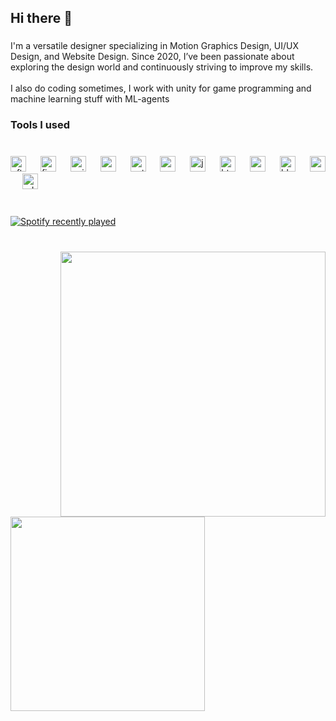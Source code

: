 <h2 align="left">Hi there 👋</h2>

###

<p align="left">I'm a versatile designer specializing in Motion Graphics Design, UI/UX Design, and Website Design. Since 2020, I’ve been passionate about exploring the design world and continuously striving to improve my skills.<br><br>I also do coding sometimes, I work with unity for game programming and  machine learning stuff with ML-agents</p>

###

<h3 align="left">Tools I used</h3>

###

<br clear="both">

<div align="left">
  <img src="https://cdn.jsdelivr.net/gh/devicons/devicon/icons/aftereffects/aftereffects-original.svg" height="25" alt="aftereffects logo"  />
  <img width="15" />
  <img src="https://cdn.simpleicons.org/figma/F24E1E" height="25" alt="figma logo"  />
  <img width="15" />
  <img src="https://cdn.simpleicons.org/unity/FFFFFF" height="25" alt="unity logo"  />
  <img width="15" />
  <img src="https://cdn.jsdelivr.net/gh/devicons/devicon/icons/vscode/vscode-original.svg" height="25" alt="vscode logo"  />
  <img width="15" />
  <img src="https://cdn.simpleicons.org/python/3776AB" height="25" alt="python logo"  />
  <img width="15" />
  <img src="https://skillicons.dev/icons?i=cs" height="25" alt="csharp logo"  />
  <img width="15" />
  <img src="https://cdn.jsdelivr.net/gh/devicons/devicon/icons/java/java-original.svg" height="25" alt="java logo"  />
  <img width="15" />
  <img src="https://cdn.simpleicons.org/html5/E34F26" height="25" alt="html5 logo"  />
  <img width="15" />
  <img src="https://cdn.simpleicons.org/css3/1572B6" height="25" alt="css3 logo"  />
  <img width="15" />
  <img src="https://cdn.simpleicons.org/blender/F5792A" height="25" alt="blender logo"  />
  <img width="15" />
  <img src="https://cdn.jsdelivr.net/gh/devicons/devicon/icons/anaconda/anaconda-original.svg" height="25" alt="anaconda logo"  />
  <img width="15" />
  <img src="https://skillicons.dev/icons?i=ps" height="25" alt="adobephotoshop logo"  />
</div>

###

<br clear="both">

<div align="left">
  <a href="https://open.spotify.com/user/wtlekw358jomnknyl52q1pr0n">
    <img src="https://spotify-recently-played-readme.vercel.app/api?user=wtlekw358jomnknyl52q1pr0n&count=5&unique=true&width=800" alt="Spotify recently played"  />
  </a>
</div>

###

<br clear="both">

<img align="right" height="424" src="https://i.pinimg.com/736x/90/57/97/90579752fa694eb085d5cbb5c7316acf.jpg"  />

###

<img align="left" height="311" src="https://i.pinimg.com/originals/0a/45/fa/0a45fa9e4139dc537ebfb705156185df.gif"  />

###
